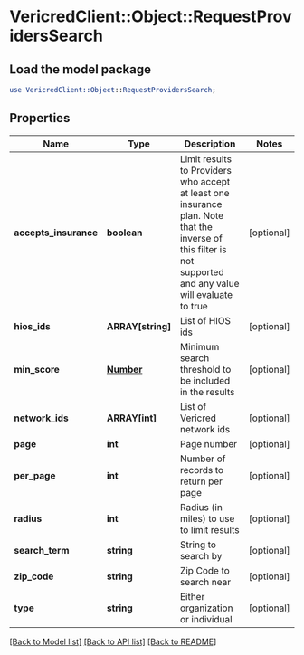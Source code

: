 # VericredClient::Object::RequestProvidersSearch

## Load the model package
```perl
use VericredClient::Object::RequestProvidersSearch;
```

## Properties
Name | Type | Description | Notes
------------ | ------------- | ------------- | -------------
**accepts_insurance** | **boolean** | Limit results to Providers who accept at least one insurance         plan.  Note that the inverse of this filter is not supported and         any value will evaluate to true | [optional] 
**hios_ids** | **ARRAY[string]** | List of HIOS ids | [optional] 
**min_score** | [**Number**](Number.md) | Minimum search threshold to be included in the results | [optional] 
**network_ids** | **ARRAY[int]** | List of Vericred network ids | [optional] 
**page** | **int** | Page number | [optional] 
**per_page** | **int** | Number of records to return per page | [optional] 
**radius** | **int** | Radius (in miles) to use to limit results | [optional] 
**search_term** | **string** | String to search by | [optional] 
**zip_code** | **string** | Zip Code to search near | [optional] 
**type** | **string** | Either organization or individual | [optional] 

[[Back to Model list]](../README.md#documentation-for-models) [[Back to API list]](../README.md#documentation-for-api-endpoints) [[Back to README]](../README.md)


